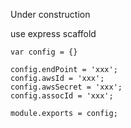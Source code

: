 Under construction

use express scaffold

```
var config = {}

config.endPoint = 'xxx';
config.awsId = 'xxx';
config.awsSecret = 'xxx';
config.assocId = 'xxx';

module.exports = config;
```
